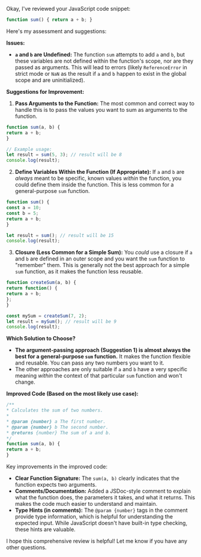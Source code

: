 Okay, I've reviewed your JavaScript code snippet:

```javascript
function sum() { return a + b; }
```

Here's my assessment and suggestions:

**Issues:**

* **`a` and `b` are Undefined:** The function `sum` attempts to add `a` and `b`, but these variables are not defined
within the function's scope, nor are they passed as arguments. This will lead to errors (likely `ReferenceError` in
strict mode or `NaN` as the result if `a` and `b` happen to exist in the global scope and are uninitialized).

**Suggestions for Improvement:**

1. **Pass Arguments to the Function:** The most common and correct way to handle this is to pass the values you want to
sum as arguments to the function.

```javascript
function sum(a, b) {
return a + b;
}

// Example usage:
let result = sum(5, 3); // result will be 8
console.log(result);
```

2. **Define Variables Within the Function (If Appropriate):** If `a` and `b` are *always* meant to be specific, known
values *within* the function, you could define them inside the function. This is less common for a general-purpose `sum`
function.

```javascript
function sum() {
const a = 10;
const b = 5;
return a + b;
}

let result = sum(); // result will be 15
console.log(result);
```

3. **Closure (Less Common for a Simple Sum):** You *could* use a closure if `a` and `b` are defined in an outer scope
and you want the `sum` function to "remember" them. This is generally not the best approach for a simple `sum` function,
as it makes the function less reusable.

```javascript
function createSum(a, b) {
return function() {
return a + b;
};
}

const mySum = createSum(7, 2);
let result = mySum(); // result will be 9
console.log(result);
```

**Which Solution to Choose?**

* **The argument-passing approach (Suggestion 1) is almost always the best for a general-purpose `sum` function.** It
makes the function flexible and reusable. You can pass any two numbers you want to it.
* The other approaches are only suitable if `a` and `b` have a very specific meaning *within* the context of that
particular `sum` function and won't change.

**Improved Code (Based on the most likely use case):**

```javascript
/**
* Calculates the sum of two numbers.
*
* @param {number} a The first number.
* @param {number} b The second number.
* @returns {number} The sum of a and b.
*/
function sum(a, b) {
return a + b;
}
```

Key improvements in the improved code:

* **Clear Function Signature:** The `sum(a, b)` clearly indicates that the function expects two arguments.
* **Comments/Documentation:** Added a JSDoc-style comment to explain what the function does, the parameters it takes,
and what it returns. This makes the code much easier to understand and maintain.
* **Type Hints (in comments):** The `@param {number}` tags in the comment provide type information, which is helpful for
understanding the expected input. While JavaScript doesn't have built-in type checking, these hints are valuable.

I hope this comprehensive review is helpful! Let me know if you have any other questions.
